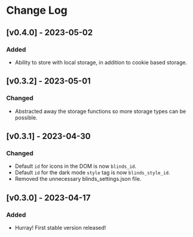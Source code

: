 # Change Log

## [v0.4.0] - 2023-05-02
### Added
- Ability to store with local storage, in addition to cookie based storage.

## [v0.3.2] - 2023-05-01
### Changed
- Abstracted away the storage functions so more storage types can be possible.

## [v0.3.1] - 2023-04-30
### Changed
- Default `id` for icons in the DOM is now `blinds_id`.
- Default `id` for the dark mode `style` tag is now `blinds_style_id`.
- Removed the unnecessary blinds_settings.json file.

## [v0.3.0] - 2023-04-17
### Added
- Hurray! First stable version released!
